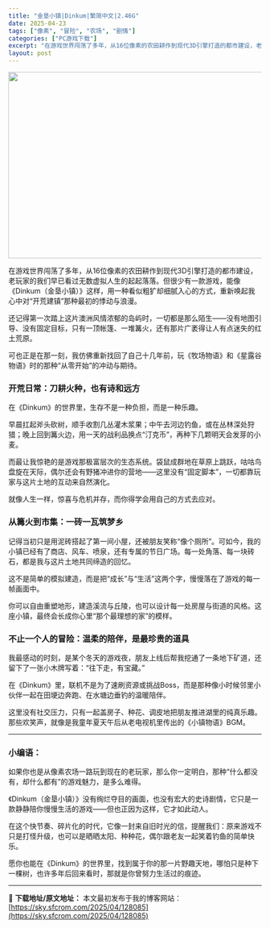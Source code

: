 ```yaml
---
title: "金垦小镇|Dinkum|繁简中文|2.46G"
date: 2025-04-23
tags: ["像素", "冒险", "农场", "剧情"]
categories: ["PC游戏下载"]
excerpt: "在游戏世界闯荡了多年，从16位像素的农田耕作到现代3D引擎打造的都市建设，老玩家的我们早已看过无数虚拟人生的起起落落。但很少有一款游戏，能像《Dinkum（金垦小镇）》这样，用一种看似粗犷却细腻入心的方式，重新唤起我心中对“开荒建镇”那种最初的悸动与浪漫。 还记得第一次踏上这片澳洲风情浓郁的岛屿时，&hellip;"
layout: post
---
```


<img class="aligncenter size-full wp-image-128086" src="https://sky.sfcrom.com/wp-content/uploads/2025/04/2025042315292151.webp" alt="" width="660" height="370" />
<p class="" data-start="118" data-end="246">在游戏世界闯荡了多年，从16位像素的农田耕作到现代3D引擎打造的都市建设，老玩家的我们早已看过无数虚拟人生的起起落落。但很少有一款游戏，能像《Dinkum（金垦小镇）》这样，用一种看似粗犷却细腻入心的方式，重新唤起我心中对“开荒建镇”那种最初的悸动与浪漫。</p>
<p class="" data-start="248" data-end="324">还记得第一次踏上这片澳洲风情浓郁的岛屿时，一切都是那么陌生——没有地图引导、没有固定目标，只有一顶帐篷、一堆篝火，还有那片广袤得让人有点迷失的红土荒原。</p>
<p class="" data-start="326" data-end="382">可也正是在那一刻，我仿佛重新找回了自己十几年前，玩《牧场物语》和《星露谷物语》时的那种“从零开始”的冲动与期待。</p>

<h3 class="" data-start="384" data-end="404">开荒日常：刀耕火种，也有诗和远方</h3>
<p class="" data-start="406" data-end="436">在《Dinkum》的世界里，生存不是一种负担，而是一种乐趣。</p>
<p class="" data-start="438" data-end="512">早晨扛起斧头砍树，顺手收割几丛灌木浆果；中午去河边钓鱼，或在丛林深处狩猎；晚上回到篝火边，用一天的战利品换点“汀克币”，再种下几颗明天会发芽的小麦。</p>
<p class="" data-start="514" data-end="602">而最让我惊艳的是游戏那极富层次的生态系统。袋鼠成群地在草原上跳跃，咕咕鸟盘旋在天际，偶尔还会有野猪冲进你的营地——这里没有“固定脚本”，一切都靠玩家与这片土地的互动来自然演化。</p>
<p class="" data-start="604" data-end="634">就像人生一样，惊喜与危机并存，而你得学会用自己的方式去应对。</p>

<h3 class="" data-start="636" data-end="654">从篝火到市集：一砖一瓦筑梦乡</h3>
<p class="" data-start="656" data-end="746">记得当初只是用泥砖搭起了第一间小屋，还被朋友笑称“像个厕所”。可如今，我的小镇已经有了商店、风车、喷泉，还有专属的节日广场。每一处角落、每一块砖石，都是我与这片土地共同缔造的回忆。</p>
<p class="" data-start="748" data-end="791">这不是简单的模拟建造，而是把“成长”与“生活”这两个字，慢慢落在了游戏的每一帧画面中。</p>
<p class="" data-start="793" data-end="854">你可以自由重塑地形，建造溪流与丘陵，也可以设计每一处房屋与街道的风格。这座小镇，最终会长成你心里“那个最理想的家”的模样。</p>

<h3 class="" data-start="856" data-end="882">不止一个人的冒险：温柔的陪伴，是最珍贵的道具</h3>
<p class="" data-start="884" data-end="941">我最感动的时刻，是某个冬天的游戏夜，朋友上线后帮我挖通了一条地下矿道，还留下了一张小木牌写着：“往下走，有宝藏。”</p>
<p class="" data-start="943" data-end="1006">在《Dinkum》里，联机不是为了速刷资源或挑战Boss，而是那种像小时候邻里小伙伴一起在田埂边奔跑、在水塘边垂钓的温暖陪伴。</p>
<p class="" data-start="1008" data-end="1079">这里没有社交压力，只有一起盖房子、种花、调皮地把朋友推进湖里的纯真乐趣。那些欢笑声，就像是我童年夏天午后从老电视机里传出的《小镇物语》BGM。</p>


<hr class="" data-start="1081" data-end="1084" />

<h3 class="" data-start="1086" data-end="1094">小编语：</h3>
<p class="" data-start="1096" data-end="1152">如果你也是从像素农场一路玩到现在的老玩家，那么你一定明白，那种“什么都没有，却什么都有”的游戏魅力，是多么难得。</p>
<p class="" data-start="1154" data-end="1222">《Dinkum（金垦小镇）》没有绚烂夺目的画面，也没有宏大的史诗剧情，它只是一款静静陪你慢慢生活的游戏——但也正因为这样，它才如此动人。</p>
<p class="" data-start="1224" data-end="1297">在这个快节奏、碎片化的时代，它像一封来自旧时光的信，提醒我们：原来游戏不只是打怪升级，也可以是晒晒太阳、种种花，偶尔跟老友一起笑着钓鱼的简单快乐。</p>
<p class="" data-start="1299" data-end="1365">愿你也能在《Dinkum》的世界里，找到属于你的那一片野趣天地，哪怕只是种下一棵树，也许多年后回来看时，那就是你曾努力生活过的痕迹。</p>

---
📖 **下载地址/原文地址：** 本文最初发布于我的博客网站：[https://sky.sfcrom.com/2025/04/128085](https://sky.sfcrom.com/2025/04/128085)
